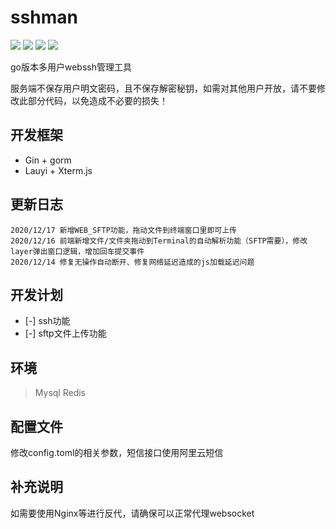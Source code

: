 # sshman

![](https://img.shields.io/github/license/bingoohuang/sshman)
![](https://img.shields.io/github/stars/bingoohuang/sshman)
![](https://img.shields.io/github/forks/bingoohuang/sshman)
![](https://img.shields.io/github/issues/bingoohuang/sshman)

go版本多用户webssh管理工具

服务端不保存用户明文密码，且不保存解密秘钥，如需对其他用户开放，请不要修改此部分代码，以免造成不必要的损失！

## 开发框架

- Gin + gorm
- Lauyi + Xterm.js

## 更新日志

    2020/12/17 新增WEB_SFTP功能，拖动文件到终端窗口里即可上传
    2020/12/16 前端新增文件/文件夹拖动到Terminal的自动解析功能（SFTP需要），修改layer弹出窗口逻辑，增加回车提交事件
    2020/12/14 修复无操作自动断开、修复网络延迟造成的js加载延迟问题

## 开发计划

- [-] ssh功能
- [-] sftp文件上传功能

## 环境

> Mysql
> Redis

## 配置文件

修改config.toml的相关参数，短信接口使用阿里云短信

## 补充说明

如需要使用Nginx等进行反代，请确保可以正常代理websocket

